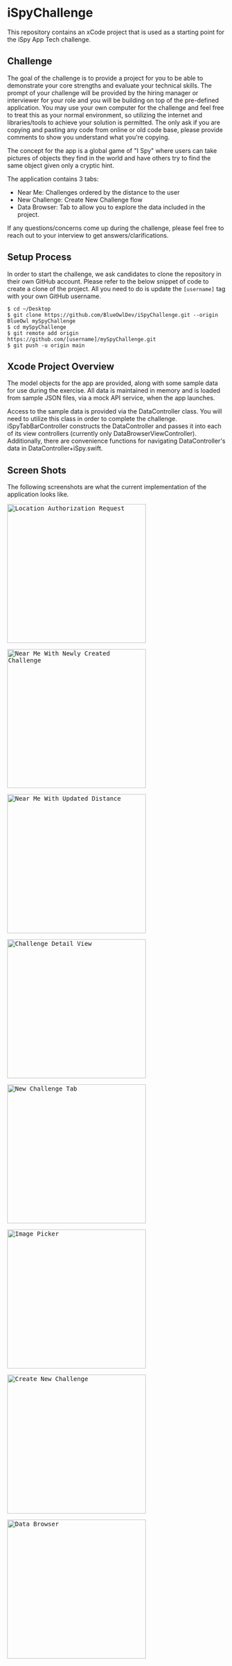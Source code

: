 # iSpyChallenge

This repository contains an xCode project that is used as a starting point for the iSpy App Tech challenge.

## Challenge

The goal of the challenge is to provide a project for you to be able to demonstrate your core strengths and evaluate your technical skills. The prompt of your challenge will be provided by the hiring manager or interviewer for your role and you will be building on top of the pre-defined application. You may use your own computer for the challenge and feel free to treat this as your normal environment, so utilizing the internet and libraries/tools to achieve your solution is permitted. The only ask if you are copying and pasting any code from online or old code base, please provide comments to show you understand what you're copying.

The concept for the app is a global game of "I Spy" where users can take pictures of objects they find in the world and have others try to find the same object given only a cryptic hint.

The application contains 3 tabs:

* Near Me: Challenges ordered by the distance to the user
* New Challenge: Create New Challenge flow
* Data Browser: Tab to allow you to explore the data included in the project.

If any questions/concerns come up during the challenge, please feel free to reach out to your interview to get answers/clarifications.

## Setup Process

In order to start the challenge, we ask candidates to clone the repository in their own GitHub account. Please refer to the below snippet of code to create a clone of the project. All you need to do is update the `[username]` tag with your own GitHub username.

````
$ cd ~/Desktop
$ git clone https://github.com/BlueOwlDev/iSpyChallenge.git --origin BlueOwl mySpyChallenge
$ cd mySpyChallenge
$ git remote add origin https://github.com/[username]/mySpyChallenge.git
$ git push -u origin main
````

## Xcode Project Overview

The model objects for the app are provided, along with some sample data for use during the exercise.  All data is maintained in memory and is loaded from sample JSON files, via a mock API service, when the app launches.
 
Access to the sample data is provided via the DataController class. You will need to utilize this class in order to complete the challenge.  iSpyTabBarController constructs the DataController and passes it into each of its view controllers (currently only DataBrowserViewController).  Additionally, there are convenience functions for navigating DataController's data in DataController+iSpy.swift.

## Screen Shots

The following screenshots are what the current implementation of the application looks like.

<kbd><img src="ReadMe_Assets/Location_AuthorizationRequest.png" alt="Location Authorization Request" width="320"/>

<kbd><img src="ReadMe_Assets/NearMeTab_WithNewChallenge.png" alt="Near Me With Newly Created Challenge" width="320"/>

<kbd><img src="ReadMe_Assets/NearMeTab_UpdatedDistance.png" alt="Near Me With Updated Distance" width="320"/>

<kbd><img src="ReadMe_Assets/NewChallengeDetailView.png" alt="Challenge Detail View" width="320"/>

<kbd><img src="ReadMe_Assets/NewChallengeTab.png" alt="New Challenge Tab" width="320"/>

<kbd><img src="ReadMe_Assets/ImagePicker.png" alt="Image Picker" width="320"/>

<kbd><img src="ReadMe_Assets/CreateNewChallenge.png" alt="Create New Challenge" width="320"/>

<kbd><img src="DataBrowser.png" alt="Data Browser" width="320"/>

